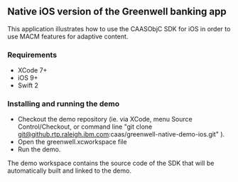 ## Native iOS version of the Greenwell banking app
This application illustrates how to use the CAASObjC SDK for iOS in order to use MACM features for adaptive content.

### Requirements

- XCode 7+
- iOS 9+
- Swift 2

### Installing and running the demo
- Checkout the demo repository (ie. via XCode, menu Source Control/Checkout, or command line "git clone git@github.rtp.raleigh.ibm.com:caas/greenwell-native-demo-ios.git" ).
- Open the greenwell.xcworkspace file
- Run the demo.

The demo workspace contains the source code of the SDK that will be automatically built and linked to the demo.